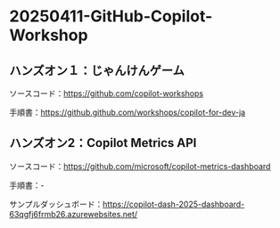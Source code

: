 # 20250411-GitHub-Copilot-Workshop

## ハンズオン１：じゃんけんゲーム
ソースコード：https://github.com/copilot-workshops

手順書：https://github.github.com/workshops/copilot-for-dev-ja

## ハンズオン2：Copilot Metrics API
ソースコード：https://github.com/microsoft/copilot-metrics-dashboard

手順書：-

サンプルダッシュボード：https://copilot-dash-2025-dashboard-63qgfj6frmb26.azurewebsites.net/
